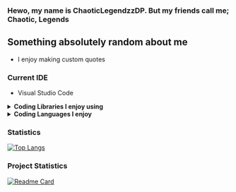 ### Hewo, my name is ChaoticLegendzzDP. But my friends call me; Chaotic, Legends

## Something absolutely random about me
* I enjoy making custom quotes

### Current IDE
* Visual Studio Code

<details>
  <summary><b>Coding Libraries I enjoy using</b></summary>
  
  * [Discord.py](https://discordpy.readthedocs.io)
  * [Discord.JS v12](https://discord.js.org)
</details>
<details>
   <summary><b>Coding Languages I enjoy</b></summary>
   
   * Python
</details>

### Statistics
[![Top Langs](https://github-readme-stats.vercel.app/api/top-langs/?username=ChaoticLegendzz)](https://github.com/anuraghazra/github-readme-stats)

### Project Statistics
[![Readme Card](https://github-readme-stats.vercel.app/api/pin?username=Chicken-Treat&repo=Chicken-Treat-Discord-Bot)](https://github.com/Chicken-Treat/Chicken-Treat-Discord-Bot)

